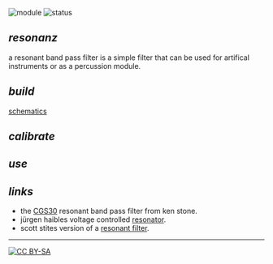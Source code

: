 ![module](https://img.shields.io/badge/module-other-yellow)
![status](https://img.shields.io/badge/status-draft-grey)

## *resonanz*

a resonant band pass filter is a simple filter that can be used for artifical instruments or as a percussion module.

## *build*

[schematics](schematics.pdf)

## *calibrate*

## *use*

## *links*

* the [CGS30][1] resonant band pass filter from ken stone.
* jürgen haibles voltage controlled [resonator][2].
* scott stites version of a [resonant filter][3].

---
[![CC BY-SA](https://licensebuttons.net/l/by-sa/3.0/88x31.png)](https://creativecommons.org/licenses/by-sa/4.0/)

[1]: https://www.elby-designs.com/webtek/cgs/cgs30/cgs30_bpf.html
[2]: https://web.archive.org/web/20120401171645/http://www.jhaible.de/resonator/resonator.html
[3]: http://www.birthofasynth.com/Scott_Stites/Pages/triple_svvcf_const.html
